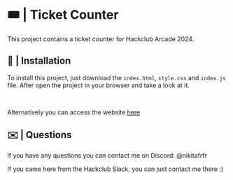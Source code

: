# 🎟 | Ticket Counter

This project contains a ticket counter for Hackclub Arcade 2024.

## 💾 | Installation

To install this project, just download the `index.html`, `style.css` and `index.js` file. After open the project in your browser and take a look at it.

<br>

Alternatively you can access the website [here](https://hackclub.nik-dev.eu/ticket-counter/)

## ✉️ | Questions

If you have any questions you can contact me on Discord: @nikitafrfr

If you came here from the Hackclub Slack, you can just contact me there :)
